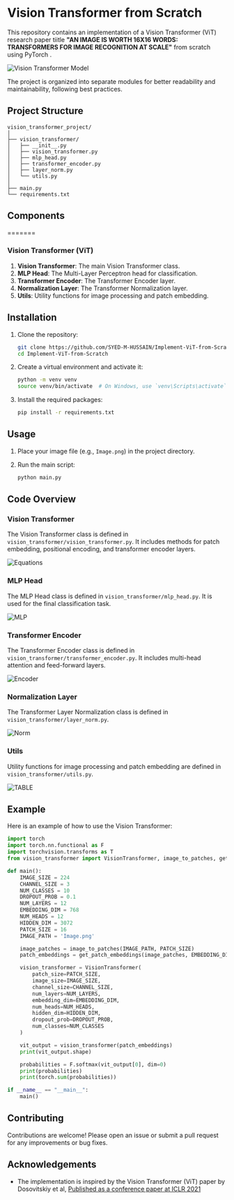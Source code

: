 # Vision Transformer from Scratch

This repository contains an implementation of a Vision Transformer (ViT) research paper tiitle **"AN IMAGE IS WORTH 16X16 WORDS: TRANSFORMERS FOR IMAGE RECOGNITION AT SCALE"** from scratch using PyTorch .

![Vision Transformer Model](https://github.com/SYED-M-HUSSAIN/Implement-ViT-from-Scratch/blob/main/content/ViT.png)

The project is organized into separate modules for better readability and maintainability, following best practices.
## Project Structure

```
vision_transformer_project/
│
├── vision_transformer/
│   ├── __init__.py
│   ├── vision_transformer.py
│   ├── mlp_head.py
│   ├── transformer_encoder.py
│   ├── layer_norm.py
│   └── utils.py
│
├── main.py
└── requirements.txt
```

## Components
=======
### Vision Transformer (ViT)

1. **Vision Transformer**: The main Vision Transformer class.
2. **MLP Head**: The Multi-Layer Perceptron head for classification.
3. **Transformer Encoder**: The Transformer Encoder layer.
4. **Normalization Layer**: The Transformer Normalization layer.
5. **Utils**: Utility functions for image processing and patch embedding.

## Installation

1. Clone the repository:
    ```bash
    git clone https://github.com/SYED-M-HUSSAIN/Implement-ViT-from-Scratch.git
    cd Implement-ViT-from-Scratch
    ```

2. Create a virtual environment and activate it:
    ```bash
    python -m venv venv
    source venv/bin/activate  # On Windows, use `venv\Scripts\activate`
    ```

3. Install the required packages:
    ```bash
    pip install -r requirements.txt
    ```

## Usage

1. Place your image file (e.g., `Image.png`) in the project directory.

2. Run the main script:
    ```bash
    python main.py
    ```

## Code Overview

### Vision Transformer

The Vision Transformer class is defined in `vision_transformer/vision_transformer.py`. It includes methods for patch embedding, positional encoding, and transformer encoder layers.

![Equations](https://github.com/SYED-M-HUSSAIN/Implement-ViT-from-Scratch/blob/main/content/equations.png)

### MLP Head

The MLP Head class is defined in `vision_transformer/mlp_head.py`. It is used for the final classification task.

![MLP](https://github.com/SYED-M-HUSSAIN/Implement-ViT-from-Scratch/blob/main/content/mlp.png)

### Transformer Encoder

The Transformer Encoder class is defined in `vision_transformer/transformer_encoder.py`. It includes multi-head attention and feed-forward layers.

![Encoder](https://github.com/SYED-M-HUSSAIN/Implement-ViT-from-Scratch/blob/main/content/encoder.png)

### Normalization Layer

The Transformer Layer Normalization class is defined in `vision_transformer/layer_norm.py`.

![Norm](https://github.com/SYED-M-HUSSAIN/Implement-ViT-from-Scratch/blob/main/content/norm.png)

### Utils

Utility functions for image processing and patch embedding are defined in `vision_transformer/utils.py`.

![TABLE](https://github.com/SYED-M-HUSSAIN/Implement-ViT-from-Scratch/blob/main/content/table.png)

## Example

Here is an example of how to use the Vision Transformer:

```python
import torch
import torch.nn.functional as F
import torchvision.transforms as T
from vision_transformer import VisionTransformer, image_to_patches, get_patch_embeddings

def main():
    IMAGE_SIZE = 224
    CHANNEL_SIZE = 3
    NUM_CLASSES = 10
    DROPOUT_PROB = 0.1
    NUM_LAYERS = 12
    EMBEDDING_DIM = 768
    NUM_HEADS = 12
    HIDDEN_DIM = 3072
    PATCH_SIZE = 16
    IMAGE_PATH = 'Image.png'

    image_patches = image_to_patches(IMAGE_PATH, PATCH_SIZE)
    patch_embeddings = get_patch_embeddings(image_patches, EMBEDDING_DIM)

    vision_transformer = VisionTransformer(
        patch_size=PATCH_SIZE,
        image_size=IMAGE_SIZE,
        channel_size=CHANNEL_SIZE,
        num_layers=NUM_LAYERS,
        embedding_dim=EMBEDDING_DIM,
        num_heads=NUM_HEADS,
        hidden_dim=HIDDEN_DIM,
        dropout_prob=DROPOUT_PROB,
        num_classes=NUM_CLASSES
    )

    vit_output = vision_transformer(patch_embeddings)
    print(vit_output.shape)

    probabilities = F.softmax(vit_output[0], dim=0)
    print(probabilities)
    print(torch.sum(probabilities))

if __name__ == "__main__":
    main()
```

## Contributing

Contributions are welcome! Please open an issue or submit a pull request for any improvements or bug fixes.

## Acknowledgements

- The implementation is inspired by the Vision Transformer (ViT) paper by Dosovitskiy et al, [Published as a conference paper at ICLR 2021](https://github.com/SYED-M-HUSSAIN/Implement-ViT-from-Scratch/content/Research%20paper.pdf)


